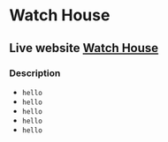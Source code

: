 # Watch House

## Live website [Watch House](https://nahid-watch-house.netlify.app/)

### Description

* `hello `
* `hello `
* `hello `
* `hello `
* `hello `